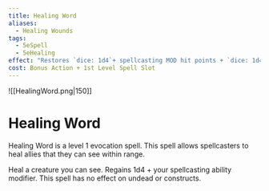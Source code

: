 ```yaml
---
title: Healing Word
aliases:
  - Healing Wounds
tags:
  - 5eSpell
  - 5eHealing
effect: "Restores `dice: 1d4`+ spellcasting MOD hit points + `dice: 1d4` per slot level above 1st."
cost: Bonus Action + 1st Level Spell Slot
---
```


![[HealingWord.png|150]]

# Healing Word
Healing Word is a level 1 evocation spell. This spell allows spellcasters to heal allies that they can see within range.

Heal a creature you can see. Regains 1d4 + your spellcasting ability modifier. This spell has no effect on undead or constructs.
